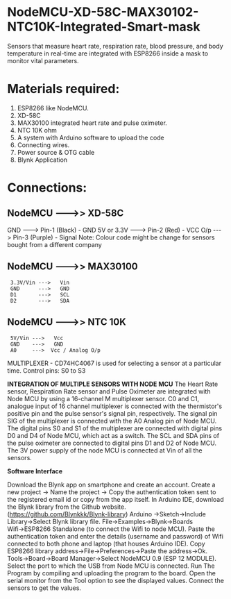 # NodeMCU-XD-58C-MAX30102-NTC10K-Integrated-Smart-mask
Sensors that measure heart rate, respiration rate, blood pressure, and body temperature in real-time are integrated with ESP8266 inside a mask to monitor vital parameters.



# Materials required:

1) ESP8266 like NodeMCU.
2) XD-58C
3) MAX30100 integrated heart rate and pulse oximeter.
4) NTC 10K ohm
5) A system with Arduino software to upload the code
6) Connecting wires.
7) Power source & OTG cable 
8) Blynk Application

# Connections:

   NodeMCU --->>  XD-58C
  -----------------------
  
  GND        --->  Pin-1 (Black) - GND
  5V or 3.3V ---> Pin-2 (Red) - VCC
  O/p        ---> Pin-3 (Purple) - Signal
Note: Colour code might be change for sensors bought from a different company
  
  
   NodeMCU --->>  MAX30100
  -----------------------  
     3.3V/Vin --->   Vin 
     GND      --->   GND
     D1       --->   SCL
     D2       --->   SDA
   
     
   NodeMCU --->>  NTC 10K
  -----------------------  
     5V/Vin --->   Vcc
     GND    --->   GND
     A0     --->  Vcc / Analog O/p
     
  MULTIPLEXER - CD74HC4067 is used for selecting a sensor at a particular time. 
  Control pins: S0 to S3
  
**INTEGRATION OF MULTIPLE SENSORS WITH NODE MCU**
The Heart Rate sensor, Respiration Rate sensor and Pulse Oximeter are integrated with Node MCU by using a 16-channel M multiplexer sensor. 
C0  and C1, analogue input of 16 channel multiplexer is connected with the thermistor's positive pin and the pulse sensor's signal pin, respectively.
The signal pin SIG of the multiplexer is connected with the A0 Analog pin of Node MCU. 
The digital pins S0 and S1 of the multiplexer are connected with digital pins D0 and D4 of Node MCU, which act as a switch.
The SCL and SDA pins of the pulse oximeter are connected to digital pins D1 and D2 of Node MCU. 
The 3V power supply of the node MCU is connected at Vin of all the sensors. 


  **Software Interface**
  
Download the Blynk app on smartphone and create an account. 
Create a new project → Name the project → Copy the authentication token sent to the registered email id or copy from the app itself. 
In Arduino IDE, download the Blynk library from the Github website. (https://github.com/Blynkkk/Blynk-library) 
Arduino →Sketch→Include Library→Select Blynk library file.
File→Examples→Blynk→Boards Wifi→ESP8266 Standalone (to connect the Wifi to node MCU).
Paste the authentication token and enter the details (username and password) of Wifi connected to both phone and laptop (that houses Arduino IDE). 
Copy ESP8266 library address→File→Preferences→Paste the address→Ok.
Tools→Board→Board Manager→Select NodeMCU 0.9 (ESP 12 MODULE).
Select the port to which the USB from Node MCU is connected.
Run The Program by compiling and uploading the program to the board.
Open the serial monitor from the Tool option to see the displayed values.
Connect the sensors to get the values.

